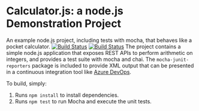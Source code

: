Calculator.js: a node.js Demonstration Project
==============================================
An example node.js project, including tests with mocha, that behaves like
a pocket calculator.
[![Build Status](https://dev.azure.com/cashazdo2023/Integrating%20External%20Source%20Control%20with%20Azure%20Pipelines/_apis/build/status/cashmoneyyo.calculator?branchName=master)](https://dev.azure.com/cashazdo2023/Integrating%20External%20Source%20Control%20with%20Azure%20Pipelines/_build/latest?definitionId=5&branchName=master)
[![Build Status](https://dev.azure.com/cashifabdullah/Integrating%20External%20Source%20Control%20with%20Azure%20Pipelines/_apis/build/status/cashmoneyyo.calculator?branchName=master)](https://dev.azure.com/cashifabdullah/Integrating%20External%20Source%20Control%20with%20Azure%20Pipelines/_build/latest?definitionId=7&branchName=master)
The project contains a simple node.js application that exposes REST APIs
to perform arithmetic on integers, and provides a test suite with mocha
and chai.  The `mocha-junit-reporters` package is included to provide XML
output that can be presented in a continuous integration tool like
[Azure DevOps](https://azure.com/devops).

To build, simply:

1. Runs `npm install` to install dependencies.
2. Runs `npm test` to run Mocha and execute the unit tests.

